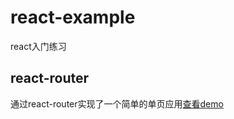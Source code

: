 # react-example
react入门练习

## react-router
通过react-router实现了一个简单的单页应用[查看demo](https://codepen.io/hjz/full/RLwBao/)

